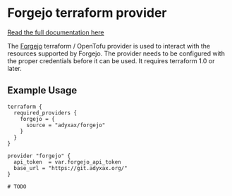 # Forgejo terraform provider

[Read the full documentation
here](https://registry.terraform.io/providers/adyxax/forgejo/latest/docs)

The [Forgejo](https://forgejo.org/) terraform / OpenTofu provider is used to
interact with the resources supported by Forgejo. The provider needs to be
configured with the proper credentials before it can be used. It requires
terraform 1.0 or later.

## Example Usage

```hcl
terraform {
  required_providers {
    forgejo = {
      source = "adyxax/forgejo"
    }
  }
}

provider "forgejo" {
  api_token  = var.forgejo_api_token
  base_url = "https://git.adyxax.org/"
}

# TODO
```
